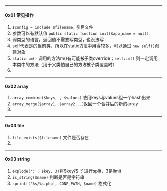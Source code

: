 



-----

#### 0x01 常见操作



1. `$config = include $filename;` 引用文件
2. 参数可以有默认值 `public static function init($app_name = null)`
3. 弱类型的语言，返回值不需要写类型，也没法写
4. self代表是的当前类，所以在static方法中用得较多，可以通过 `new self()`创建对象
5. `static::m()` 调用的方法m()有可能被子类override；`self::m()` 则一定调用本类中的方法（用于父类怕自己的方法被子类覆盖时）
6. 



---

#### 0x02 array



1. `array_combine($keys, , $values)` 使用keys与values组一个hash出来
2. `array_merge($array1, $array2...)`返回一个合并后的新的array
3. 



-----

#### 0x03 file



1. `file_exists($filename)` 文件是否存在
2. 



---

#### 0x03 string



1. `explode(':', $key, 3)`将$key按 ':' 进行split，3是limit
2. `is_string($name)` 判断是否是字符串
3. `sprintf('%s/%s.php', CONF_PATH, $name)` 格式化

